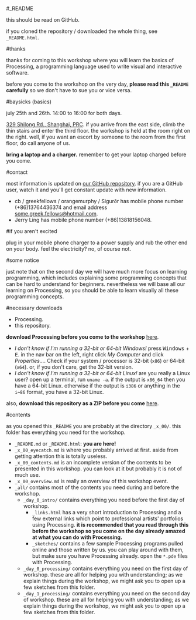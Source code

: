 #_README

this should be read on GitHub.

if you cloned the repository / downloaded the whole thing, see `_README.html`.

#thanks

thanks for coming to this workshop where you will learn the basics of Processing, a programming language used to write visual and interactive software.

before you come to the workshop on the very day, **please read this `_README` carefully** so we don't have to sue you or vice versa.

#baysicks (basics)

july 25th and 26th. 14:00 to 16:00 for both days.

[329 Shilong Rd., Shanghai, PRC](http://j.map.baidu.com/VOG14). if you arrive from the east side, climb the thin stairs and enter the third floor. the workshop is held at the room right on the right. well, if you want an escort by someone to the room from the first floor, do call anyone of us.

**bring a laptop and a charger.** remember to get your laptop charged before you come.

#contact

most information is updated on [our GitHub repository](https://github.com/ccc-cgj/workshop_x). if you are a GitHub user, watch it and you'll get constant update with new information.

* cb / greekfellows / orangemurphy / Sigurðr has mobile phone number (+86)13764436374 and email address [some.greek.fellows@hotmail.com](mailto:some.greek.fellows@hotmail.com).
* Jerry Ling has mobile phone number (+86)13818156048.

#if you aren't excited

plug in your mobile phone charger to a power supply and rub the other end on your body. feel the electricity? no, of course not.

#some notice

just note that on the second day we will have much more focus on learning programming, which includes explaining some programming concepts that can be hard to understand for beginners. nevertheless we will base all our learning on Processing, so you should be able to learn visually all these programming concepts.

#necessary downloads

* Processing.
* this repository.

**download Processing before you come to the workshop** [here](https://processing.org/download/?processing).

* _I don't know if I'm running a 32-bit or 64-bit Windows!_ press <kbd>Windows</kbd> + <kbd>E</kbd>. in the nav bar on the left, right click _My Computer_ and click _Properties..._. Check if your system / processor is 32-bit (`x86`) or 64-bit (`x64`). or, if you don't care, get the 32-bit version.
* _I don't know if I'm running a 32-bit or 64-bit Linux!_ are you really a Linux user? open up a terminal, run `uname -a`. if the output is `x86_64` then you have a 64-bit Linux. otherwise if the output is `i386` or anything in the `i~86` format, you have a 32-bit Linux.

also, **download this repository as a ZIP before you come** [here](https://github.com/ccc-cgj/workshop_x/archive/master.zip).

#contents

as you opened this `_README` you are probably at the directory `_x_00/`. this folder has everything you need for the workshop.

* `_README.md` or `_README.html`: **you are here!**
* `_x_00_eyecatch.md` is where you probably arrived at first. aside from getting attention this is totally useless.
* `_x_00_contents.md` is an incomplete version of the contents to be presented in this workshop. you can look at it but probably it is not of much use.
* `_x_00_overview.md` is really an overview of this workshop event.
* `_all/` contains most of the contents you need during and before the workshop.
  * `_day_0_intro/` contains everything you need before the first day of workshop.
    * `_links.html` has a very short introduction to Processing and a few external links which point to professional artists' portfolios using Processing. **it is recommended that you read through this before the workshop so you come on the day already amazed at what you can do with Processing.**
    * `_sketches/` contains a few sample Processing programs pulled online and those written by us. you can play around with them, but make sure you have Processing already. open the `*.pde` files with Processing.
  * `_day_0_processing/` contains everything you need on the first day of workshop. these are all for helping you with understanding; as we explain things during the workshop, we might ask you to open up a few sketches from this folder.
  * `_day_1_processing/` contains everything you need on the second day of workshop. these are all for helping you with understanding; as we explain things during the workshop, we might ask you to open up a few sketches from this folder.
